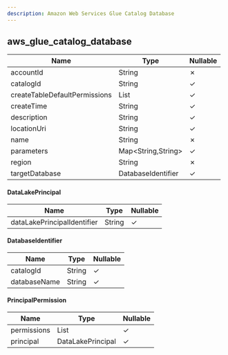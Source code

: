 ```yaml
---
description: Amazon Web Services Glue Catalog Database
---
```

aws_glue_catalog_database
-------------------------

| **Name**                      | **Type**                  | **Nullable** |
| ----------------------------- | ------------------------- | ------------ |
| accountId                     | String                    | &cross;      |
| catalogId                     | String                    | &check;      |
| createTableDefaultPermissions | List<PrincipalPermission> | &check;      |
| createTime                    | String                    | &check;      |
| description                   | String                    | &check;      |
| locationUri                   | String                    | &check;      |
| name                          | String                    | &cross;      |
| parameters                    | Map<String,String>        | &check;      |
| region                        | String                    | &cross;      |
| targetDatabase                | DatabaseIdentifier        | &check;      |

#### DataLakePrincipal
| **Name**                    | **Type** | **Nullable** |
| --------------------------- | -------- | ------------ |
| dataLakePrincipalIdentifier | String   | &check;      |

#### DatabaseIdentifier
| **Name**     | **Type** | **Nullable** |
| ------------ | -------- | ------------ |
| catalogId    | String   | &check;      |
| databaseName | String   | &check;      |

#### PrincipalPermission
| **Name**    | **Type**          | **Nullable** |
| ----------- | ----------------- | ------------ |
| permissions | List<String>      | &check;      |
| principal   | DataLakePrincipal | &check;      |
